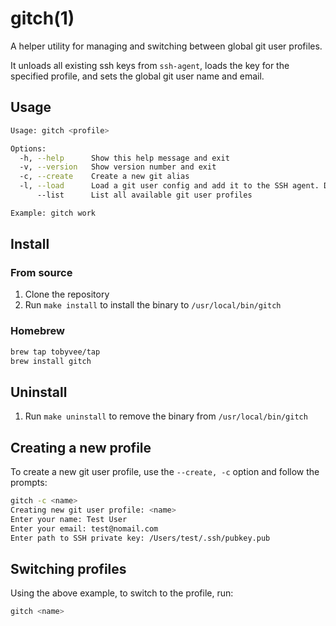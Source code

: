 # gitch(1)

A helper utility for managing and switching between global git user profiles.

It unloads all existing ssh keys from `ssh-agent`, loads the key for the specified profile, and sets the global git user name and email.

## Usage

```bash
Usage: gitch <profile>

Options:
  -h, --help      Show this help message and exit
  -v, --version   Show version number and exit
  -c, --create    Create a new git alias
  -l, --load      Load a git user config and add it to the SSH agent. Default action.
      --list      List all available git user profiles

Example: gitch work
```

## Install

### From source

1. Clone the repository
2. Run `make install` to install the binary to `/usr/local/bin/gitch`

### Homebrew

```bash
brew tap tobyvee/tap
brew install gitch
```

## Uninstall

1. Run `make uninstall` to remove the binary from `/usr/local/bin/gitch`

## Creating a new profile

To create a new git user profile, use the `--create, -c` option and follow the prompts:

```bash
gitch -c <name>
Creating new git user profile: <name>
Enter your name: Test User
Enter your email: test@nomail.com
Enter path to SSH private key: /Users/test/.ssh/pubkey.pub
```

## Switching profiles

Using the above example, to switch to the *<name>* profile, run:

```bash
gitch <name>
```
